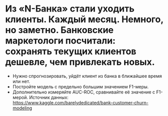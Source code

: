 # Из «N-Банка» стали уходить клиенты. Каждый месяц. Немного, но заметно. Банковские маркетологи посчитали: сохранять текущих клиентов дешевле, чем привлекать новых.

 * Нужно спрогнозировать, уйдёт клиент из банка в ближайшее время или нет.
 * Постройте модель с предельно большим значением F1-меры.
 * Дополнительно измеряйте AUC-ROC, сравнивайте её значение с F1-мерой.
Источник данных: https://www.kaggle.com/barelydedicated/bank-customer-churn-modeling
